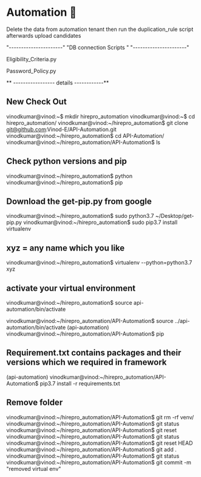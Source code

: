 # Automation :pizza:
Delete the data from automation tenant then run the duplication_rule script afterwards upload candidates


"----------------------"
"DB connection Scripts "
"----------------------"

Eligibility_Criteria.py

Password_Policy.py

** ----------------- details ------------**

New Check Out
-------------
vinodkumar@vinod:~$ mkdir hirepro_automation
vinodkumar@vinod:~$ cd hirepro_automation/
vinodkumar@vinod:~/hirepro_automation$ git clone git@github.com:Vinod-E/API-Automation.git
vinodkumar@vinod:~/hirepro_automation$ cd API-Automation/
vinodkumar@vinod:~/hirepro_automation/API-Automation$ ls

Check python versions and pip
-----------------------------
vinodkumar@vinod:~/hirepro_automation$ python
vinodkumar@vinod:~/hirepro_automation$ pip

Download the get-pip.py from google
-----------------------------------
vinodkumar@vinod:~/hirepro_automation$ sudo python3.7 ~/Desktop/get-pip.py 
vinodkumar@vinod:~/hirepro_automation$ sudo pip3.7 install virtualenv

xyz = any name which you like
-----------------------------
vinodkumar@vinod:~/hirepro_automation$ virtualenv --python=python3.7 xyz

activate your virtual environment
---------------------------------
vinodkumar@vinod:~/hirepro_automation$ source api-automation/bin/activate

vinodkumar@vinod:~/hirepro_automation/API-Automation$ source  ../api-automation/bin/activate
(api-automation) vinodkumar@vinod:~/hirepro_automation/API-Automation$ pip

Requirement.txt contains packages and their versions which we required in framework
----------------------------------------------------------------------------------
(api-automation) vinodkumar@vinod:~/hirepro_automation/API-Automation$ pip3.7 install -r requirements.txt  

Remove folder
-------------
vinodkumar@vinod:~/hirepro_automation/API-Automation$ git rm -rf venv/
vinodkumar@vinod:~/hirepro_automation/API-Automation$ git status 
vinodkumar@vinod:~/hirepro_automation/API-Automation$ git reset 
vinodkumar@vinod:~/hirepro_automation/API-Automation$ git status
vinodkumar@vinod:~/hirepro_automation/API-Automation$ git reset HEAD
vinodkumar@vinod:~/hirepro_automation/API-Automation$ git add .
vinodkumar@vinod:~/hirepro_automation/API-Automation$ git status
vinodkumar@vinod:~/hirepro_automation/API-Automation$ git commit -m "removed virtual env"